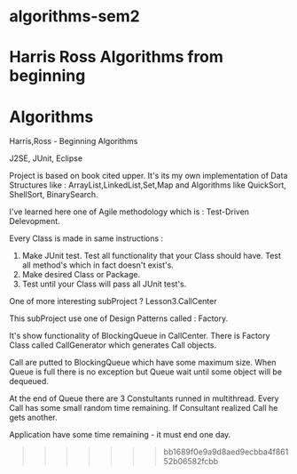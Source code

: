 
algorithms-sem2
===============

Harris Ross Algorithms from beginning
=======
Algorithms
==========

Harris,Ross - Beginning Algorithms 

J2SE, JUnit, Eclipse

Project is based on book cited upper. It's its my own implementation of Data Structures like : ArrayList,LinkedList,Set,Map and Algorithms like QuickSort, ShellSort, BinarySearch.

I've learned here one of Agile methodology which is : Test-Driven Delevopment.

Every Class is made in same instructions :

1. Make JUnit test. Test all functionality that your Class should have. Test all method's which in fact doesn't exist's.
2. Make desired Class or Package.
3. Test until your Class will pass all JUnit test's.


One of more interesting subProject ? Lesson3.CallCenter

This subProject use one of Design Patterns called : Factory.

It's show functionality of BlockingQueue in CallCenter.
There is Factory Class called CallGenerator which generates Call objects.

Call are putted to BlockingQueue which have some maximum size. When Queue is full there is no exception but Queue wait until some object will be dequeued.

At the end of Queue there are 3 Constultants runned in multithread. Every Call has some small random time remaining. If Consultant realized Call he gets another.

Application have some time remaining - it must end one day.

>>>>>>> bb1689f0e9a9d8aed9ecbba4f86152b06582fcbb
